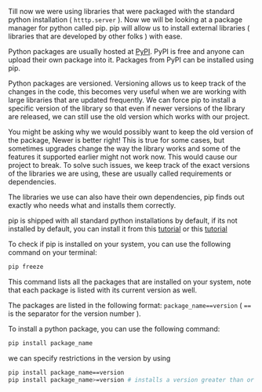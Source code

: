 Till now we were using libraries that were packaged with the standard python installation ( `htttp.server` ). Now we will be looking at a package manager for python called pip. pip will allow us to install external libraries ( libraries that are developed by other folks ) with ease.

Python packages are usually hosted at [PyPI](https://pypi.org/). PyPI is free and anyone can upload their own package into it. Packages from PyPI can be installed using pip.

Python packages are versioned. Versioning allows us to keep track of the changes in the code, this becomes very useful when we are working with large libraries that are updated frequently. We can force pip to install a specific version of the library so that even if newer versions of the library are released, we can still use the old version which works with our project.

You might be asking why we would possibly want to keep the old version of the package, Newer is better right!
This is true for some cases, but sometimes upgrades change the way the library works and some of the features it supported earlier might not work now. This would cause our project to break. To solve such issues, we keep track of the exact versions of the libraries we are using, these are usually called requirements or dependencies.

The libraries we use can also have their own dependencies, pip finds out exactly who needs what and installs them correctly.

pip is shipped with all standard python installations by default, if its not installed by default, you can install it from this [tutorial](https://pip.pypa.io/en/stable/installation/#ensurepip) or this [tutorial](https://www.makeuseof.com/tag/install-pip-for-python/)

To check if pip is installed on your system, you can use the following command on your terminal:

```bash
pip freeze
```

This command lists all the packages that are installed on your system, note that each package is listed with its current version as well.

The packages are listed in the following format: `package_name==version` ( `==` is the separator for the version number ).

To install a python package, you can use the following command:

```bash
pip install package_name
```

we can specify restrictions in the version by using

```bash
pip install package_name==version
pip install package_name>=version # installs a version greater than or equal to the specified version
```
